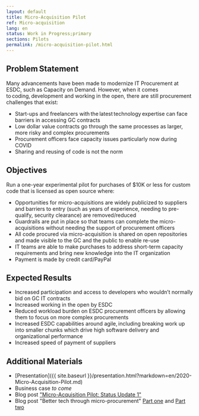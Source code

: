 ```yaml
---
layout: default
title: Micro-Acquisition Pilot
ref: Micro-acquisition
lang: en
status: Work in Progress;primary
sections: Pilots
permalink: /micro-acquisition-pilot.html
---
```


## Problem Statement  

Many advancements have been made to modernize IT Procurement at ESDC, such as Capacity on Demand.
However, when it comes to coding, development and working in the open, there are still procurement challenges that exist:

- Start-ups and freelancers with the latest technology expertise can face barriers in accessing GC contracts
- Low dollar value contracts go through the same processes as larger, more risky and complex procurements
- Procurement officers face capacity issues particularly now during COVID
- Sharing and reusing of code is not the norm

## Objectives

Run a one-year experimental pilot for purchases of $10K or less for custom code that is licensed as open source where:

- Opportunities for micro-acquisitions are widely publicized to suppliers and barriers to entry (such as years of experience, needing to pre-qualify, security clearance) are removed/reduced
- Guardrails are put in place so that teams can complete the micro-acquisitions without needing the support of procurement officers
- All code procured via micro-acquisition is shared on open repositories and made visible to the GC and the public to enable re-use
- IT teams are able to make purchases to address short-term capacity requirements and bring new knowledge into the IT organization
- Payment is made by credit card/PayPal

## Expected Results  

- Increased participation and access to developers who wouldn’t normally bid on GC IT contracts
- Increased working in the open by ESDC
- Reduced workload burden on ESDC procurement officers by allowing them to focus on more complex procurements
- Increased ESDC capabilities around agile, including breaking work up into smaller chunks which drive high software delivery and organizational performance
- Increased speed of payment of suppliers

## Additional Materials  

- [Presentation]({{ site.baseurl }}/presentation.html?markdown=en/2020-Micro-Acquisition-Pilot.md)
- Business case *to come*
- Blog post ["Micro-Acquisition Pilot: Status Update 1"](https://sara-sabr.github.io/ITStrategy/2021/01/05/micro-acquisition-pilot-update1.html)
- Blog post "Better tech through micro-procurement" [Part one](2020/08/12/better-tech-through-microprocurement-p1.html) and [Part two](https://sara-sabr.github.io/ITStrategy/2020/12/18/better-tech-through-micro-procurementpt2.html)
